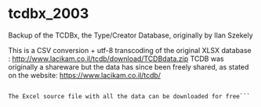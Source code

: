 # tcdbx_2003
Backup of the TCDBx, the Type/Creator Database, originally by Ilan Szekely

This is a CSV conversion + utf-8 transcoding of the original XLSX database : http://www.lacikam.co.il/tcdb/download/TCDBdata.zip
TCDB was originally a shareware but the data has since been freely shared, as stated on the website: https://www.lacikam.co.il/tcdb/
```tcdb is obsolete since 2003 and the emerging of OS X

The Excel source file with all the data can be downloaded for free```
